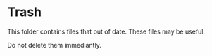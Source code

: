 # Trash

This folder contains files that out of date.
These files may be useful.

Do not delete them immediantly.